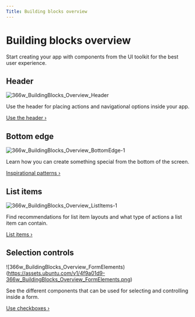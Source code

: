 ```yaml
---
Title: Building blocks overview
---
```


# Building blocks overview

Start creating your app with components from the UI toolkit for the best user experience.

## Header
![366w_BuildingBlocks_Overview_Header](https://assets.ubuntu.com/v1/5f793b5b-366w_BuildingBlocks_Overview_Header.png)

Use the header for placing actions and navigational options inside your app.

[Use the header &rsaquo;](header.md)

## Bottom edge
![366w_BuildingBlocks_Overview_BottomEdge-1](https://assets.ubuntu.com/v1/e96df5af-366w_BuildingBlocks_Overview_BottomEdge-1.png)

Learn how you can create something special from the bottom of the screen.

[Inspirational patterns &rsaquo;](bottom-edge.md)

## List items
![366w_BuildingBlocks_Overview_ListItems-1](https://assets.ubuntu.com/v1/e8b9d12d-366w_BuildingBlocks_Overview_ListItems-1.png)

Find recommendations for list item layouts and what type of actions a list item can contain.

[List items &rsaquo;](list-items.md)

## Selection controls
![366w_BuildingBlocks_Overview_FormElements)(https://assets.ubuntu.com/v1/4f9a01d9-366w_BuildingBlocks_Overview_FormElements.png)

See the different components that can be used for selecting and controlling inside a form.

[Use checkboxes &rsaquo;](selection-controls.md)
